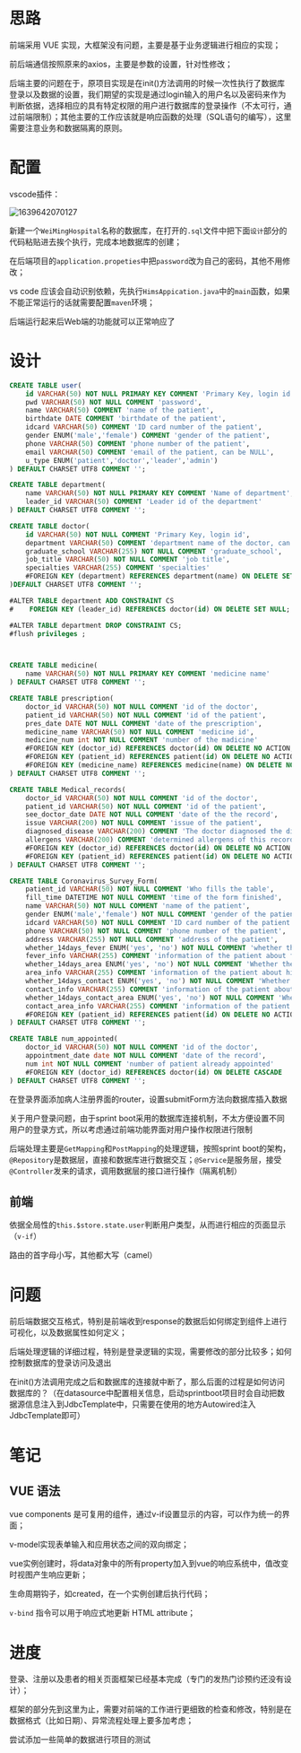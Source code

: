 # 思路

前端采用 VUE 实现，大框架没有问题，主要是基于业务逻辑进行相应的实现；

前后端通信按照原来的axios，主要是参数的设置，针对性修改；

后端主要的问题在于，原项目实现是在init()方法调用的时候一次性执行了数据库登录以及数据的设置，我们期望的实现是通过login输入的用户名以及密码来作为判断依据，选择相应的具有特定权限的用户进行数据库的登录操作（不太可行，通过前端限制）；其他主要的工作应该就是响应函数的处理（SQL语句的编写），这里需要注意业务和数据隔离的原则。

# 配置

vscode插件：

![1639642070127](E:%5Cchangwenhui%5C%E5%A4%A7%E5%9B%9B%E4%B8%8A%5C%E6%95%B0%E6%8D%AE%E5%BA%93%E6%A6%82%E8%AE%BA%5C%E4%BD%9C%E4%B8%9A%5C%E5%AE%9E%E4%B9%A0%5CHIMS%5C1639642070127.png)

新建一个`WeiMingHospital`名称的数据库，在打开的`.sql`文件中把下面`设计`部分的代码粘贴进去挨个执行，完成本地数据库的创建；

在后端项目的`application.propeties`中把`password`改为自己的密码，其他不用修改；

vs code 应该会自动识别依赖，先执行`HimsAppication.java`中的`main`函数，如果不能正常运行的话就需要配置`maven`环境；

后端运行起来后Web端的功能就可以正常响应了

# 设计

```sql
CREATE TABLE user(  
    id VARCHAR(50) NOT NULL PRIMARY KEY COMMENT 'Primary Key, login id',
    pwd VARCHAR(50) NOT NULL COMMENT 'password',
    name VARCHAR(50) COMMENT 'name of the patient',
    birthdate DATE COMMENT 'birthdate of the patient',
    idcard VARCHAR(50) COMMENT 'ID card number of the patient',
    gender ENUM('male','female') COMMENT 'gender of the patient',
    phone VARCHAR(50) COMMENT 'phone number of the patient',
    email VARCHAR(50) COMMENT 'email of the patient, can be NULL',
    u_type ENUM('patient','doctor','leader','admin')
) DEFAULT CHARSET UTF8 COMMENT '';

CREATE TABLE department( 
    name VARCHAR(50) NOT NULL PRIMARY KEY COMMENT 'Name of department',
    leader_id VARCHAR(50) COMMENT 'Leader id of the department'
) DEFAULT CHARSET UTF8 COMMENT '';

CREATE TABLE doctor(
    id VARCHAR(50) NOT NULL COMMENT 'Primary Key, login id',
    department VARCHAR(50) COMMENT 'department name of the doctor, can be NULL',
    graduate_school VARCHAR(255) NOT NULL COMMENT 'graduate_school',
    job_title VARCHAR(50) NOT NULL COMMENT 'job title',
    specialties VARCHAR(255) COMMENT 'specialties'
    #FOREIGN KEY (department) REFERENCES department(name) ON DELETE SET NULL
)DEFAULT CHARSET UTF8 COMMENT '';

#ALTER TABLE department ADD CONSTRAINT CS
#    FOREIGN KEY (leader_id) REFERENCES doctor(id) ON DELETE SET NULL;

#ALTER TABLE department DROP CONSTRAINT CS;
#flush privileges ;



CREATE TABLE medicine(
    name VARCHAR(50) NOT NULL PRIMARY KEY COMMENT 'medicine name'
) DEFAULT CHARSET UTF8 COMMENT '';

CREATE TABLE prescription(
    doctor_id VARCHAR(50) NOT NULL COMMENT 'id of the doctor',
    patient_id VARCHAR(50) NOT NULL COMMENT 'id of the patient',
    pres_date DATE NOT NULL COMMENT 'date of the prescription',
    medicine_name VARCHAR(50) NOT NULL COMMENT 'medicine id',
    medicine_num int NOT NULL COMMENT 'number of the madicine'
    #FOREIGN KEY (doctor_id) REFERENCES doctor(id) ON DELETE NO ACTION,
    #FOREIGN KEY (patient_id) REFERENCES patient(id) ON DELETE NO ACTION,
    #FOREIGN KEY (medicine_name) REFERENCES medicine(name) ON DELETE NO ACTION
) DEFAULT CHARSET UTF8 COMMENT '';

CREATE TABLE Medical_records(
    doctor_id VARCHAR(50) NOT NULL COMMENT 'id of the doctor',
    patient_id VARCHAR(50) NOT NULL COMMENT 'id of the patient',
    see_doctor_date DATE NOT NULL COMMENT 'date of the the record',
    issue VARCHAR(200) NOT NULL COMMENT 'issue of the patient',
    diagnosed_disease VARCHAR(200) COMMENT 'The doctor diagnosed the disease',
    allergens VARCHAR(200) COMMENT 'determined allergens of this record',
    #FOREIGN KEY (doctor_id) REFERENCES doctor(id) ON DELETE NO ACTION,
    #FOREIGN KEY (patient_id) REFERENCES patient(id) ON DELETE NO ACTION,
) DEFAULT CHARSET UTF8 COMMENT '';

CREATE TABLE Coronavirus_Survey_Form(
    patient_id VARCHAR(50) NOT NULL COMMENT 'Who fills the table',
    fill_time DATETIME NOT NULL COMMENT 'time of the form finished',
    name VARCHAR(50) NOT NULL COMMENT 'name of the patient',
    gender ENUM('male','female') NOT NULL COMMENT 'gender of the patient',
    idcard VARCHAR(50) NOT NULL COMMENT 'ID card number of the patient',
    phone VARCHAR(50) NOT NULL COMMENT 'phone number of the patient',
    address VARCHAR(255) NOT NULL COMMENT 'address of the patient',
    whether_14days_fever ENUM('yes', 'no') NOT NULL COMMENT 'whether the patient has fever in the past 14 days',
    fever_info VARCHAR(255) COMMENT 'information of the patient about fever, can be NULL',
    whether_14days_area ENUM('yes', 'no') NOT NULL COMMENT 'Whether there is a history of residence in high-risk areas within 14 days',
    area_info VARCHAR(255) COMMENT 'information of the patient about high-risk areas, can be NULL',
    whether_14days_contact ENUM('yes', 'no') NOT NULL COMMENT 'Whether there is a history of close contact with patients with coronavirus in 14 days',
    contact_info VARCHAR(255) COMMENT 'information of the patient about contact, can be NULL',
    whether_14days_contact_area ENUM('yes', 'no') NOT NULL COMMENT 'Whether there is close contact with people from medium-to-high-risk areas or overseas within 14 days',
    contact_area_info VARCHAR(255) COMMENT 'information of the patient about contact with people from medium-to-high-risk areas or overseas, can be NULL'     
    #FOREIGN KEY (patient_id) REFERENCES patient(id) ON DELETE NO ACTION
) DEFAULT CHARSET UTF8 COMMENT '';

CREATE TABLE num_appointed(
    doctor_id VARCHAR(50) NOT NULL COMMENT 'id of the doctor',
    appointment_date date NOT NULL COMMENT 'date of the record',
    num int NOT NULL COMMENT 'number of patient already appointed'
    #FOREIGN KEY (doctor_id) REFERENCES doctor(id) ON DELETE CASCADE
) DEFAULT CHARSET UTF8 COMMENT '';
```



在登录界面添加病人注册界面的router，设置submitForm方法向数据库插入数据

关于用户登录问题，由于sprint boot采用的数据库连接机制，不太方便设置不同用户的登录方式，所以考虑通过前端功能界面对用户操作权限进行限制

后端处理主要是`GetMapping`和`PostMapping`的处理逻辑，按照sprint boot的架构，`@Repository`是数据层，直接和数据库进行数据交互；`@Service`是服务层，接受`@Controller`发来的请求，调用数据层的接口进行操作（隔离机制）

## 前端

依据全局性的`this.$store.state.user`判断用户类型，从而进行相应的页面显示（`v-if`）

路由的首字母小写，其他都大写（camel）

# 问题

前后端数据交互格式，特别是前端收到response的数据后如何绑定到组件上进行可视化，以及数据属性如何定义；

后端处理逻辑的详细过程，特别是登录逻辑的实现，需要修改的部分比较多；如何控制数据库的登录访问及退出

在init()方法调用完成之后和数据库的连接就中断了，那么后面的过程是如何访问数据库的？（在datasource中配置相关信息，启动sprintboot项目时会自动把数据源信息注入到JdbcTemplate中，只需要在使用的地方Autowired注入JdbcTemplate即可）	

# 笔记

## VUE 语法

vue components 是可复用的组件，通过v-if设置显示的内容，可以作为统一的界面；

v-model实现表单输入和应用状态之间的双向绑定；

vue实例创建时，将data对象中的所有property加入到vue的响应系统中，值改变时视图产生响应更新；

生命周期钩子，如created，在一个实例创建后执行代码；

`v-bind` 指令可以用于响应式地更新 HTML attribute；

# 进度

登录、注册以及患者的相关页面框架已经基本完成（专门的发热门诊预约还没有设计）；

框架的部分先到这里为止，需要对前端的工作进行更细致的检查和修改，特别是在数据格式（比如日期）、异常流程处理上要多加考虑；

尝试添加一些简单的数据进行项目的测试